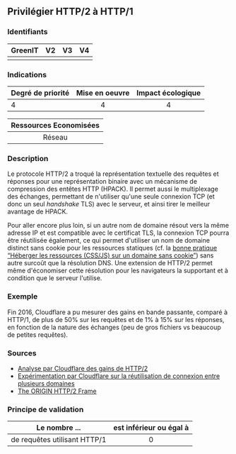 ## Privilégier HTTP/2 à HTTP/1

### Identifiants

| GreenIT |  V2  |  V3  |  V4  |
|:-------:|:----:|:----:|:----:|
|      |   |   |      |

### Indications

| Degré de priorité |      Mise en oeuvre       |  Impact écologique    |
|-------------------|:-------------------------:|:---------------------:|
| 4 | 4 | 4 |

|Ressources Economisées                                      |
|:----------------------------------------------------------:|
|Réseau    |

### Description

Le protocole HTTP/2 a troqué la représentation textuelle des requêtes et réponses pour une représentation binaire avec un mécanisme de compression des entêtes HTTP (HPACK).
Il permet aussi le multiplexage des échanges, permettant de n'utiliser qu'une seule connexion TCP (et donc un seul _handshake_ TLS) avec le serveur, et ainsi tirer le meilleur avantage de HPACK.

Pour aller encore plus loin, si un autre nom de domaine résout vers la même adresse IP et est compatible avec le certificat TLS, la connexion TCP pourra être réutilisée également, ce qui permet d'utiliser un nom de domaine distinct sans cookie pour les ressources statiques (cf. la [bonne pratique “Héberger les ressources (CSS/JS) sur un domaine sans cookie”](/chapters/BP_094_fr.md)) sans autre surcoût que la résolution DNS.
Une extension de HTTP/2 permet même d'économiser cette résolution pour les navigateurs la supportant et à condition que le serveur l'utilise.

### Exemple

Fin 2016, Cloudflare a pu mesurer des gains en bande passante, comparé à HTTP/1, de plus de 50% sur les requêtes et de 1% à 15% sur les réponses, en fonction de la nature des échanges (peu de gros fichiers vs beaucoup de petites requêtes).

### Sources

* [Analyse par Cloudflare des gains de HTTP/2](https://blog.cloudflare.com/hpack-the-silent-killer-feature-of-http-2/)
* [Expérimentation par Cloudflare sur la réutilisation de connexion entre plusieurs domaines](https://blog.cloudflare.com/connection-coalescing-experiments/)
* [The ORIGIN HTTP/2 Frame](https://httpwg.org/specs/rfc8336.html)

### Principe de validation

| Le nombre ... |     est inférieur ou égal à   |  
|-------------------|:-------------------------:|
| de requêtes utilisant HTTP/1    |  0 |
